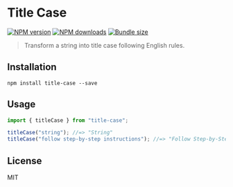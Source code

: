 # Title Case

[![NPM version][npm-image]][npm-url]
[![NPM downloads][downloads-image]][downloads-url]
[![Bundle size][bundlephobia-image]][bundlephobia-url]

> Transform a string into title case following English rules.

## Installation

```
npm install title-case --save
```

## Usage

```js
import { titleCase } from "title-case";

titleCase("string"); //=> "String"
titleCase("follow step-by-step instructions"); //=> "Follow Step-by-Step Instructions"
```

## License

MIT

[npm-image]: https://img.shields.io/npm/v/title-case.svg?style=flat
[npm-url]: https://npmjs.org/package/title-case
[downloads-image]: https://img.shields.io/npm/dm/title-case.svg?style=flat
[downloads-url]: https://npmjs.org/package/title-case
[bundlephobia-image]: https://img.shields.io/bundlephobia/minzip/title-case.svg
[bundlephobia-url]: https://bundlephobia.com/result?p=title-case
